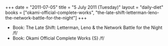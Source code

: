 +++
date = "2011-07-05"
title = "5 July 2011 (Tuesday)"
layout = "daily-diet"
books = ["okami-official-complete-works", "the-late-shift-letterman-leno-the-network-battle-for-the-night"]
+++


* Book: The Late Shift: Letterman, Leno & the Network Battle for the Night /f/
* Book: Okami Official Complete Works {S} /f/
